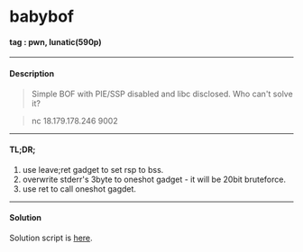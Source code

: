 # **babybof**

#### tag : pwn, lunatic(590p)

-----------------------------------------------

#### Description

>Simple BOF with PIE/SSP disabled and libc disclosed. Who can't solve it?

>nc 18.179.178.246 9002

-----------------------------------------------

#### TL;DR;

1. use leave;ret gadget to set rsp to bss.
2. overwrite stderr's 3byte to oneshot gadget - it will be 20bit bruteforce.
3. use ret to call oneshot gagdet.

-----------------------------------------------

#### Solution

Solution script is [here](./solve.py).